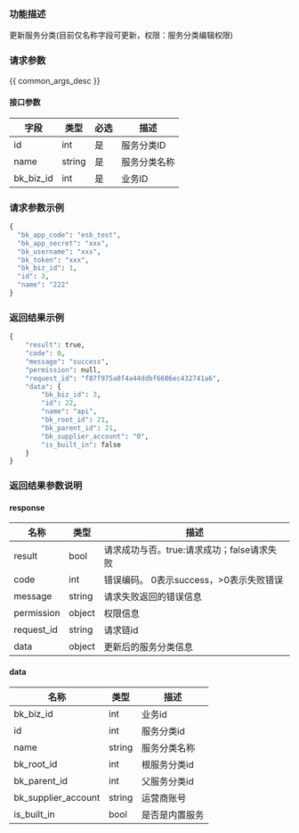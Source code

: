 ### 功能描述

更新服务分类(目前仅名称字段可更新，权限：服务分类编辑权限)

### 请求参数

{{ common_args_desc }}

#### 接口参数

| 字段                 |  类型      | 必选	   | 描述     |
|----------------------|------------|--------|--------|
| id            | int  | 是   | 服务分类ID |
| name         | string  | 是   | 服务分类名称 |
| bk_biz_id     |  int     | 是     | 业务ID   |

### 请求参数示例

```python
{
  "bk_app_code": "esb_test",
  "bk_app_secret": "xxx",
  "bk_username": "xxx",
  "bk_token": "xxx",
  "bk_biz_id": 1,
  "id": 3,
  "name": "222"
}
```

### 返回结果示例

```python
{
    "result": true,
    "code": 0,
    "message": "success",
    "permission": null,
    "request_id": "f87f975a8f4a44ddbf6606ec432741a6",
    "data": {
        "bk_biz_id": 3,
        "id": 22,
        "name": "api",
        "bk_root_id": 21,
        "bk_parent_id": 21,
        "bk_supplier_account": "0",
        "is_built_in": false
    }
}
```

### 返回结果参数说明

#### response

| 名称  | 类型  | 描述 |
|---|---|---|
| result | bool | 请求成功与否。true:请求成功；false请求失败 |
| code | int | 错误编码。 0表示success，>0表示失败错误 |
| message | string | 请求失败返回的错误信息 |
| permission    | object | 权限信息    |
| request_id    | string | 请求链id    |
| data | object | 更新后的服务分类信息 |

#### data

| 名称  | 类型  | 描述      |
|---|---|---------|
| bk_biz_id | int | 业务id    |
| id | int | 服务分类id  |
| name | string | 服务分类名称  |
| bk_root_id    | int | 根服务分类id   |
| bk_parent_id    | int | 父服务分类id   |
| bk_supplier_account | string | 运营商账号   |
| is_built_in | bool | 是否是内置服务 |